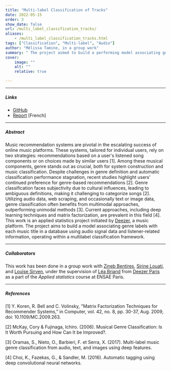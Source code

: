 ```yaml
---
title: "Multi-label Classification of Tracks" 
date: 2022-05-15
order: 3
show_date: false
url: /multi_label_classification_tracks/
aliases: 
    - /multi_label_classification_tracks.html
tags: ["Classification", "Multi-label", "Audio"]
author: "Mélissa Tamine, in a group work"
summary: " The project aimed to build a performing model associating genre labels with each music title in a database using audio signal data and listener-related information, operating within a multi-label classification framework." 
cover:
    image: ""
    alt: ""
    relative: true

---
```


---

##### Links

+ [GitHub](https://github.com/taminemelissa/multi-label-classification)
+ [Report](/projects/memoire_statistique_appliquee.pdf) [French]

---

##### Abstract

Music recommendation systems are pivotal in the escalating success of online music platforms. These systems, tailored for individual users, rely on two strategies: recommendations based on a user's listened song components or on choices made by similar users [1]. Among these musical components, genre stands out as crucial, both for system construction and music classification. Despite challenges in genre definition and automatic classification performance stagnation, recent studies highlight users' continued preference for genre-based recommendations [2]. Genre classification faces subjectivity due to cultural influences, leading to ambiguous definitions, making it challenging to categorize songs [2]. Utilizing audio data, web scraping, and occasionally text or image data, genre classification often benefits from multimodal approaches, outperforming unimodal methods [3]. Current approaches, including deep learning techniques and matrix factorization, are prevalent in this field [4]. This work is an applied statistics project initiated by [Deezer](https://www.deezer.com/), a music platform. The project aims to build a model associating genre labels with each music title in a database using audio signal data and listener-related information, operating within a multilabel classification framework. 

---

##### Collaborators

This work has been done in a group work with [Zineb Bentires](https://www.linkedin.com/in/zineb-bentires-1b9191195/), [Sirine Louati](https://www.linkedin.com/in/sirine-louati-465932179/?originalSubdomain=fr), and [Louise Sirven](https://www.linkedin.com/in/louise-sirven-29066a260/), under the supervision of [Léa Briand](https://www.linkedin.com/in/l%C3%A9a-briand-732291106/) from [Deezer Paris](https://www.deezer.com/) as a part of the _Applied statistics_ course at ENSAE Paris.

---

##### References

[1] Y. Koren, R. Bell and C. Volinsky, "Matrix Factorization Techniques for Recommender Systems," in Computer, vol. 42, no. 8, pp. 30-37, Aug. 2009, doi: 10.1109/MC.2009.263.

[2] McKay, Cory & Fujinaga, Ichiro. (2006). Musical Genre Classification: Is It Worth Pursuing and How Can It be Improved?. 

[3] Oramas, S., Nieto, O., Barbieri, F. et Serra, X. (2017). Multi-label music genre classification from audio, text, and images using deep features.

[4] Choi, K., Fazekas, G., & Sandler, M. (2016). Automatic tagging using deep convolutional neural networks.